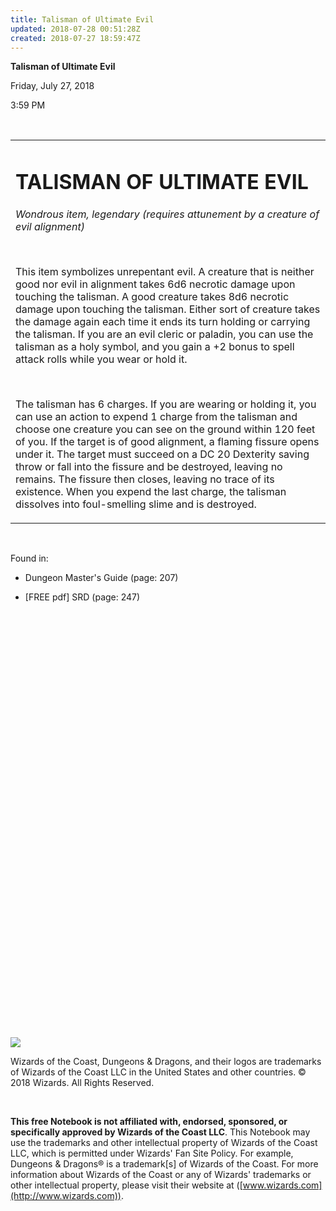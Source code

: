 ```yaml
---
title: Talisman of Ultimate Evil
updated: 2018-07-28 00:51:28Z
created: 2018-07-27 18:59:47Z
---
```


**Talisman of Ultimate Evil**

Friday, July 27, 2018

3:59 PM

 

<table><tbody><tr class="odd"><td><h1 id="talisman-of-ultimate-evil"><strong>TALISMAN OF ULTIMATE EVIL</strong></h1><p><em>Wondrous item, legendary (requires attunement by a creature of evil alignment)</em></p><p> </p><p>This item symbolizes unrepentant evil. A creature that is neither good nor evil in alignment takes 6d6 necrotic damage upon touching the talisman. A good creature takes 8d6 necrotic damage upon touching the talisman. Either sort of creature takes the damage again each time it ends its turn holding or carrying the talisman. If you are an evil cleric or paladin, you can use the talisman as a holy symbol, and you gain a +2 bonus to spell attack rolls while you wear or hold it.</p><p> </p><p>The talisman has 6 charges. If you are wearing or holding it, you can use an action to expend 1 charge from the talisman and choose one creature you can see on the ground within 120 feet of you. If the target is of good alignment, a flaming fissure opens under it. The target must succeed on a DC 20 Dexterity saving throw or fall into the fissure and be destroyed, leaving no remains. The fissure then closes, leaving no trace of its existence. When you expend the last charge, the talisman dissolves into foul-smelling slime and is destroyed.</p></td></tr></tbody></table>

 

Found in:

-   Dungeon Master's Guide (page: 207)

-   \[FREE pdf\] SRD (page: 247)

 

 

 

 

 

 

 

 

 

 

 

 

 

 

 

 

 

 

 

 

 

 

![](tmp\media\image1.png)

Wizards of the Coast, Dungeons & Dragons, and their logos are trademarks of Wizards of the Coast LLC in the United States and other countries. © 2018 Wizards. All Rights Reserved.

 

**This free Notebook is not affiliated with, endorsed, sponsored, or specifically approved by Wizards of the Coast LLC**. This Notebook may use the trademarks and other intellectual property of Wizards of the Coast LLC, which is permitted under Wizards' Fan Site Policy. For example, Dungeons & Dragons® is a trademark\[s\] of Wizards of the Coast. For more information about Wizards of the Coast or any of Wizards' trademarks or other intellectual property, please visit their website at ([www.wizards.com](http://www.wizards.com)).
